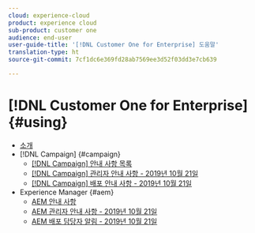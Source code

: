 ```yaml
---
cloud: experience-cloud
product: experience cloud
sub-product: customer one
audience: end-user
user-guide-title: '[!DNL Customer One for Enterprise] 도움말'
translation-type: ht
source-git-commit: 7cf1dc6e369fd28ab7569ee3d52f03dd3e7cb639

---
```



# [!DNL Customer One for Enterprise] {#using}

+ [소개](home.md)
+ [!DNL Campaign] {#campaign}
   + [[!DNL Campaign] 안내 사항 목록](campaign-list.md)
   + [[!DNL Campaign] 관리자 안내 사항 - 2019년 10월 21일](campaign-admin.md)
   + [[!DNL Campaign] 배포 안내 사항 - 2019년 10월 21일](campaign-deploy.md)
+ Experience Manager {#aem}
   + [AEM 안내 사항](aem-list.md)
   + [AEM 관리자 안내 사항 - 2019년 10월 21일](aem-admin.md)
   + [AEM 배포 담당자 알림 - 2019년 10월 21일](aem-deploy.md)
